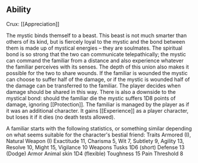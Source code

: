 ## Ability
Crux: [[Appreciation]]

The mystic binds themself to a beast. This beast is not much smarter than others of its kind, but is fiercely loyal to the mystic and the bond between them is made up of mystical energies – they are soulmates. The spiritual bond is so strong that the two can communicate telepathically; the mystic can command the familiar from a distance and also experience whatever the familiar perceives with its senses. The depth of this union also makes it possible for the two to share wounds. If the familiar is wounded the mystic can choose to suffer half of the damage, or if the mystic is wounded half of the damage can be transferred to the familiar. The player decides when damage should be shared in this way. There is also a downside to the mystical bond: should the familiar die the mystic suffers 1D8 points of damage, ignoring [[Protection]]. The familiar is managed by the player as if it was an additional character. It gains [[Experience]] as a player character, but loses it if it dies (no death tests allowed).

A familiar starts with the following statistics, or something similar depending on what seems suitable for the character's bestial friend: Traits Armored (I), Natural Weapon (I) Exactitude 11, Charisma 5, Wit 7, Subtlety 9, Agility 13, Resolve 10, Might 15, Vigilance 10 Weapons Tusks 1D6 (short) Defense 13 (Dodge) Armor Animal skin 1D4 (flexible) Toughness 15 Pain Threshold 8